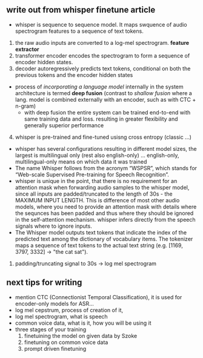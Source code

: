 ## write out from whisper finetune article
- whisper is sequence to sequence model. It maps swquence of audio spectrogram features to a sequence of text tokens.
1. the raw audio inputs are converted to a log-mel spectrogram. **feature extractor**
2. transformer encoder encodes the spectrogram to form a sequence of encoder hidden states.
3. decoder autoregressively predicts text tokens, conditional on both the previous tokens and the encoder hidden states
- process of *incorporating a language model* internally in the system architecture is termed **deep fusion**
(contrast to *shallow fusion* where a lang. model is combined externally with an encoder, such as with CTC + n-gram)
    - with deep fusion the entire system can be trained end-to-end with same training data and loss. resulting in greater flexibility and generally superior performance
4. whisper is pre-trained and fine-tuned usisng cross entropy (classic ...)
- whisper has several configurations resulting in different model sizes, the largest is multilingual only (rest also english-only) ... english-only, multilingual-only means on which data it was trained
- The name Whisper follows from the acronym “WSPSR”, which stands for “Web-scale Supervised Pre-training for Speech Recognition”.
- whisper is unique in the point, that there is no requirement for an attention mask when forwarding audio samples to the whisper model, since all inputs are padded/truncated to the length of 30s - the MAXIMUM INPUT LENGTH. This is difference of most other audio models, where you need to provide an attention mask with details where the sequnces has been padded and thus where they should be ignored in the self-attention mechanism. whisper infers directly from the speech signals where to ignore inputs.
- The Whisper model outputs text tokens that indicate the index of the predicted text among the dictionary of vocabulary items. The tokenizer maps a sequence of text tokens to the actual text string (e.g. [1169, 3797, 3332] -> "the cat sat").

1. padding/truncating signal to 30s -> log mel spectrogram
## next tips for writing 
- mention CTC (Connectionist Temporal Classification), it is used for encoder-only models for ASR...
- log mel cepstrum, process of creation of it,
- log mel spectrogram, what is speech
- common voice data, what is it, how you will be using it 
- three stages of your training
    1. finetuining the model on given data by Szoke
    2. finetuning on common voice data
    3. prompt driven finetuning

